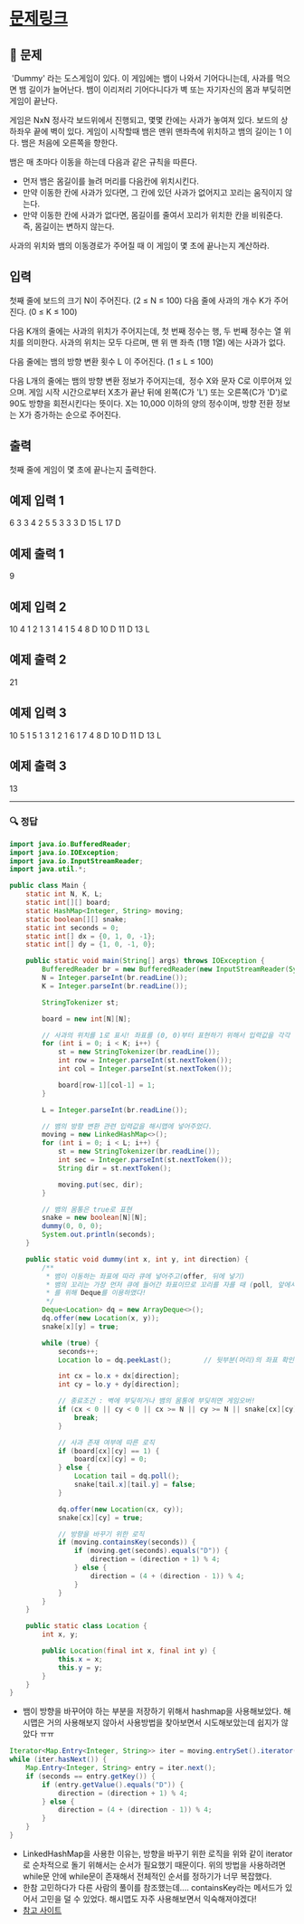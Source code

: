 # [문제링크](https://www.acmicpc.net/problem/3190)

## 📝 문제

 'Dummy' 라는 도스게임이 있다. 이 게임에는 뱀이 나와서 기어다니는데, 사과를 먹으면 뱀 길이가 늘어난다. 뱀이 이리저리 기어다니다가 벽 또는 자기자신의 몸과 부딪히면 게임이 끝난다.

게임은 NxN 정사각 보드위에서 진행되고, 몇몇 칸에는 사과가 놓여져 있다. 보드의 상하좌우 끝에 벽이 있다. 게임이 시작할때 뱀은 맨위 맨좌측에 위치하고 뱀의 길이는 1 이다. 뱀은 처음에 오른쪽을 향한다.

뱀은 매 초마다 이동을 하는데 다음과 같은 규칙을 따른다.

-   먼저 뱀은 몸길이를 늘려 머리를 다음칸에 위치시킨다.
-   만약 이동한 칸에 사과가 있다면, 그 칸에 있던 사과가 없어지고 꼬리는 움직이지 않는다.
-   만약 이동한 칸에 사과가 없다면, 몸길이를 줄여서 꼬리가 위치한 칸을 비워준다. 즉, 몸길이는 변하지 않는다.

사과의 위치와 뱀의 이동경로가 주어질 때 이 게임이 몇 초에 끝나는지 계산하라.

## 입력

첫째 줄에 보드의 크기 N이 주어진다. (2 ≤ N ≤ 100) 다음 줄에 사과의 개수 K가 주어진다. (0 ≤ K ≤ 100)

다음 K개의 줄에는 사과의 위치가 주어지는데, 첫 번째 정수는 행, 두 번째 정수는 열 위치를 의미한다. 사과의 위치는 모두 다르며, 맨 위 맨 좌측 (1행 1열) 에는 사과가 없다.

다음 줄에는 뱀의 방향 변환 횟수 L 이 주어진다. (1 ≤ L ≤ 100)

다음 L개의 줄에는 뱀의 방향 변환 정보가 주어지는데,  정수 X와 문자 C로 이루어져 있으며. 게임 시작 시간으로부터 X초가 끝난 뒤에 왼쪽(C가 'L') 또는 오른쪽(C가 'D')로 90도 방향을 회전시킨다는 뜻이다. X는 10,000 이하의 양의 정수이며, 방향 전환 정보는 X가 증가하는 순으로 주어진다.

## 출력

첫째 줄에 게임이 몇 초에 끝나는지 출력한다.

## 예제 입력 1 

6
3
3 4
2 5
5 3
3
3 D
15 L
17 D

## 예제 출력 1

9

## 예제 입력 2 

10
4
1 2
1 3
1 4
1 5
4
8 D
10 D
11 D
13 L

## 예제 출력 2 

21

## 예제 입력 3

10
5
1 5
1 3
1 2
1 6
1 7
4
8 D
10 D
11 D
13 L

## 예제 출력 3 

13

---

### 🔍 정답

```java
import java.io.BufferedReader;
import java.io.IOException;
import java.io.InputStreamReader;
import java.util.*;

public class Main {
    static int N, K, L;
    static int[][] board;
    static HashMap<Integer, String> moving;
    static boolean[][] snake;
    static int seconds = 0;
    static int[] dx = {0, 1, 0, -1};
    static int[] dy = {1, 0, -1, 0};

    public static void main(String[] args) throws IOException {
        BufferedReader br = new BufferedReader(new InputStreamReader(System.in));
        N = Integer.parseInt(br.readLine());
        K = Integer.parseInt(br.readLine());

        StringTokenizer st;

        board = new int[N][N];

        // 사과의 위치를 1로 표시! 좌표를 (0, 0)부터 표현하기 위해서 입력값을 각각 -1 해주었다.
        for (int i = 0; i < K; i++) {
            st = new StringTokenizer(br.readLine());
            int row = Integer.parseInt(st.nextToken());
            int col = Integer.parseInt(st.nextToken());

            board[row-1][col-1] = 1;
        }

        L = Integer.parseInt(br.readLine());

        // 뱀의 방향 변환 관련 입력값을 해시맵에 넣어주었다.
        moving = new LinkedHashMap<>();
        for (int i = 0; i < L; i++) {
            st = new StringTokenizer(br.readLine());
            int sec = Integer.parseInt(st.nextToken());
            String dir = st.nextToken();

            moving.put(sec, dir);
        }

        // 뱀의 몸통은 true로 표현
        snake = new boolean[N][N];
        dummy(0, 0, 0);
        System.out.println(seconds);
    }

    public static void dummy(int x, int y, int direction) {
        /**
         * 뱀이 이동하는 좌표에 따라 큐에 넣어주고(offer, 뒤에 넣기)
         * 뱀의 꼬리는 가장 먼저 큐에 들어간 좌표이므로 꼬리를 자를 때 (poll, 앞에서 빼기)
         * 를 위해 Deque를 이용하였다!
         */
        Deque<Location> dq = new ArrayDeque<>();
        dq.offer(new Location(x, y));
        snake[x][y] = true;

        while (true) {
            seconds++;
            Location lo = dq.peekLast();        // 뒷부분(머리)의 좌표 확인

            int cx = lo.x + dx[direction];
            int cy = lo.y + dy[direction];

            // 종료조건 : 벽에 부딪히거나 뱀의 몸통에 부딪히면 게임오버!
            if (cx < 0 || cy < 0 || cx >= N || cy >= N || snake[cx][cy]) {
                break;
            }

            // 사과 존재 여부에 따른 로직
            if (board[cx][cy] == 1) {
                board[cx][cy] = 0;
            } else {
                Location tail = dq.poll();
                snake[tail.x][tail.y] = false;
            }

            dq.offer(new Location(cx, cy));
            snake[cx][cy] = true;

            // 방향을 바꾸기 위한 로직
            if (moving.containsKey(seconds)) {
                if (moving.get(seconds).equals("D")) {
                    direction = (direction + 1) % 4;
                } else {
                    direction = (4 + (direction - 1)) % 4;
                }
            }
        }
    }

    public static class Location {
        int x, y;

        public Location(final int x, final int y) {
            this.x = x;
            this.y = y;
        }
    }
}
```
- 뱀이 방향을 바꾸어야 하는 부분을 저장하기 위해서 hashmap을 사용해보았다. 해시맵은 거의 사용해보지 않아서 사용방법을 찾아보면서 시도해보았는데 쉽지가 않았다 ㅠㅠ

```java
Iterator<Map.Entry<Integer, String>> iter = moving.entrySet().iterator();  
while (iter.hasNext()) {  
    Map.Entry<Integer, String> entry = iter.next();  
    if (seconds == entry.getKey()) {  
        if (entry.getValue().equals("D")) {  
            direction = (direction + 1) % 4;  
        } else {  
            direction = (4 + (direction - 1)) % 4;  
        }  
    }  
}
```
- LinkedHashMap을 사용한 이유는, 방향을 바꾸기 위한 로직을 위와 같이 iterator로 순차적으로 돌기 위해서는 순서가 필요했기 때문이다. 위의 방법을 사용하려면 while문 안에 while문이 존재해서 전체적인 순서를 정하기가 너무 복잡했다.
- 한참 고민하다가 다른 사람의 풀이를 참조했는데.... containsKey라는 메서드가 있어서 고민을 덜 수 있었다. 해시맵도 자주 사용해보면서 익숙해져야겠다!
- [참고 사이트](https://velog.io/@kimmjieun/%EB%B0%B1%EC%A4%80-3190%EB%B2%88-%EB%B1%80-Java-%EC%9E%90%EB%B0%94)